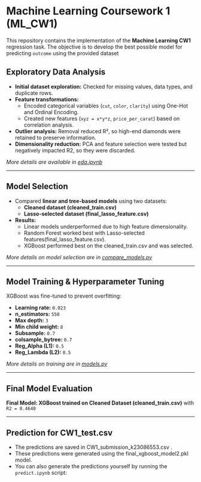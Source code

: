 # Machine Learning Coursework 1 (ML_CW1)

This repository contains the implementation of the **Machine Learning CW1** regression task. The objective is to develop the best possible model for predicting `outcome` using the provided dataset

## Exploratory Data Analysis
- **Initial dataset exploration:** Checked for missing values, data types, and duplicate rows.
- **Feature transformations:**
  - Encoded categorical variables (`cut`, `color`, `clarity`) using One-Hot and Ordinal Encoding.
  - Created new features (`xyz = x*y*z`, `price_per_carat`) based on correlation analysis.
- **Outlier analysis:** Removal reduced R², so high-end diamonds were retained to preserve information.
- **Dimensionality reduction:** PCA and feature selection were tested but negatively impacted R2, so they were discarded.

 _More details are available in [eda.ipynb](eda.ipynb)_

 ---

## Model Selection

- Compared **linear and tree-based models** using two datasets:
  - **Cleaned dataset (cleaned_train.csv)**
  - **Lasso-selected dataset (final_lasso_feature.csv)**
- **Results:**
  - Linear models underperformed due to high feature dimensionality.
  - Random Forest worked best with Lasso-selected features(final_lasso_feature.csv).
  - XGBoost performed best on the cleaned_train.csv and was selected.

_More details on model selection are in [compare_models.py](compare_models.py)_

---

## Model Training & Hyperparameter Tuning

XGBoost was fine-tuned to prevent overfitting:
- **Learning rate:** `0.023`
- **n_estimators:** `550`
- **Max depth:** `3`
- **Min child weight:** `8`
- **Subsample:** `0.7`
- **colsample_bytree:** `0.7`
- **Reg_Alpha (L1):** `0.5`
- **Reg_Lambda (L2):** `0.5`

_More details on training are in [models.py](models.py)_

---

## Final Model Evaluation
**Final Model: XGBoost trained on Cleaned Dataset (cleaned_train.csv)** with `R2 = 0.4640`

---

## Prediction for CW1_test.csv
- The predictions are saved in CW1_submission_k23086553.csv .
- These predictions were generated using the final_xgboost_model2.pkl model.
- You can also generate the predictions yourself by running the `predict.ipynb` script:
